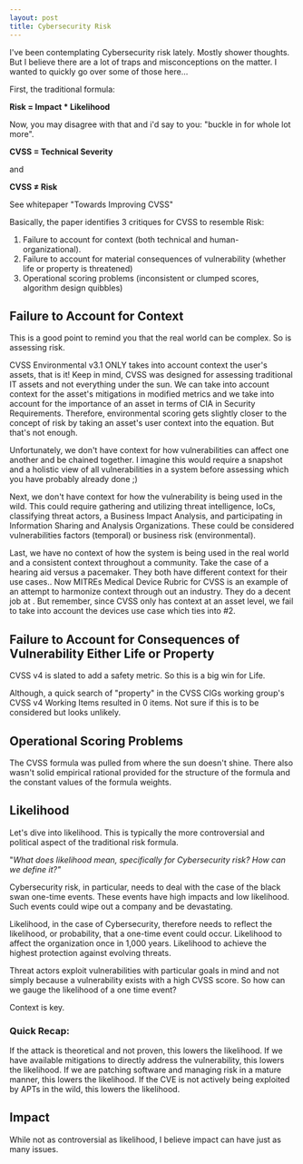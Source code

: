 ```yaml
---
layout: post
title: Cybersecurity Risk
---
```


I&#39;ve been contemplating Cybersecurity risk lately. Mostly shower thoughts. But I believe there are a lot of traps and misconceptions on the matter. I wanted to quickly go over some of those here…

First, the traditional formula:

**Risk = Impact \* Likelihood**

Now, you may disagree with that and i&#39;d say to you: "buckle in for whole lot more".

**CVSS = Technical Severity**

and

**CVSS ≠ Risk**

See whitepaper "Towards Improving CVSS"

Basically, the paper identifies 3 critiques for CVSS to resemble Risk: 
1. Failure to account for context (both technical and human-organizational). 
2. Failure to account for material consequences of vulnerability (whether life or property is threatened) 
3. Operational scoring problems (inconsistent or clumped scores, algorithm design quibbles)

## Failure to Account for Context

This is a good point to remind you that the real world can be complex. So is assessing risk.

CVSS Environmental v3.1 ONLY takes into account context the user&#39;s assets, that is it! Keep in mind, CVSS was designed for assessing traditional IT assets and not everything under the sun. We can take into account context for the asset&#39;s mitigations in modified metrics and we take into account for the importance of an asset in terms of CIA in Security Requirements. Therefore, environmental scoring gets slightly closer to the concept of risk by taking an asset&#39;s user context into the equation. But that's not enough.

Unfortunately, we don&#39;t have context for how vulnerabilities can affect one another and be chained together. I imagine this would require a snapshot and a holistic view of all vulnerabilities in a system before assessing which you have probably already done ;)

Next, we don&#39;t have context for how the vulnerability is being used in the wild. This could require gathering and utilizing threat intelligence, IoCs, classifying threat actors, a Business Impact Analysis, and participating in Information Sharing and Analysis Organizations. These could be considered vulnerabilities factors (temporal) or business risk (environmental).

Last, we have no context of how the system is being used in the real world and a consistent context throughout a community. Take the case of a hearing aid versus a pacemaker. They both have different context for their use cases.. Now MITREs Medical Device Rubric for CVSS is an example of an attempt to harmonize context through out an industry. They do a decent job at . But remember, since CVSS only has context at an asset level, we fail to take into account the devices use case which ties into #2.

## Failure to Account for Consequences of Vulnerability Either Life or Property

CVSS v4 is slated to add a safety metric. So this is a big win for Life. 

Although, a quick search of "property" in the CVSS CIGs working group's CVSS v4 Working Items resulted in 0 items. Not sure if this is to be considered but looks unlikely.

## Operational Scoring Problems

The CVSS formula was pulled from where the sun doesn&#39;t shine. There also wasn't solid empirical rational provided for the structure of the formula and the constant values of the formula weights.

## Likelihood

Let&#39;s dive into likelihood. This is typically the more controversial and political aspect of the traditional risk formula.

&quot;_What does likelihood mean, specifically for Cybersecurity risk? How can we define it?&quot;_

Cybersecurity risk, in particular, needs to deal with the case of the black swan one-time events. These events have high impacts and low likelihood. Such events could wipe out a company and be devastating.

Likelihood, in the case of Cybersecurity, therefore needs to reflect the likelihood, or probability, that a one-time event could occur. Likelihood to affect the organization once in 1,000 years. Likelihood to achieve the highest protection against evolving threats.

Threat actors exploit vulnerabilities with particular goals in mind and not simply because a vulnerability exists with a high CVSS score. So how can we gauge the likelihood of a one time event?

Context is key.

### Quick Recap:

If the attack is theoretical and not proven, this lowers the likelihood. If we have available mitigations to directly address the vulnerability, this lowers the likelihood. If we are patching software and managing risk in a mature manner, this lowers the likelihood. If the CVE is not actively being exploited by APTs in the wild, this lowers the likelihood.

## Impact

While not as controversial as likelihood, I believe impact can have just as many issues.